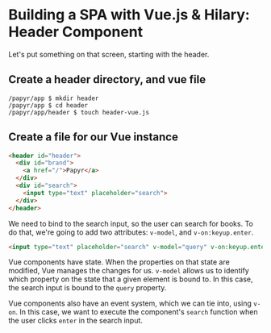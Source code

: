 Building a SPA with Vue.js & Hilary: Header Component
=====================================================
Let's put something on that screen, starting with the header.

## Create a header directory, and vue file

```Shell
/papyr/app $ mkdir header
/papyr/app $ cd header
/papyr/app/header $ touch header-vue.js
```

## Create a file for our Vue instance

```HTML
<header id="header">
  <div id="brand">
    <a href="/">Papyr</a>
  </div>
  <div id="search">
    <input type="text" placeholder="search">
  </div>
</header>
```

We need to bind to the search input, so the user can search for books. To do that, we're going to add two attributes: `v-model`, and `v-on:keyup.enter`.

```HTML
<input type="text" placeholder="search" v-model="query" v-on:keyup.enter="search">
```

Vue components have state. When the properties on that state are modified, Vue manages the changes for us. `v-model` allows us to identify which property on the state that a given element is bound to. In this case, the search input is bound to the `query` property.

Vue components also have an event system, which we can tie into, using `v-on`. In this case, we want to execute the component's `search` function when the user clicks `enter` in the search input.